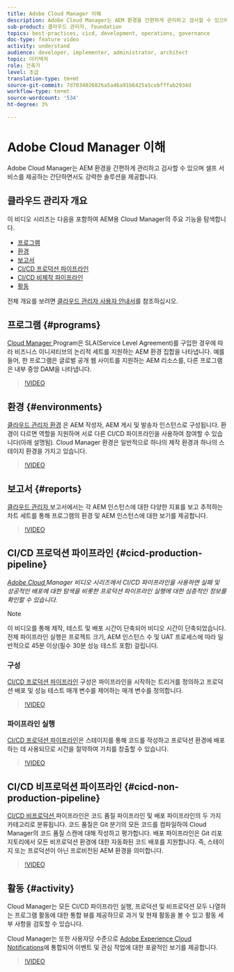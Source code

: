 ```yaml
---
title: Adobe Cloud Manager 이해
description: Adobe Cloud Manager는 AEM 환경을 간편하게 관리하고 검사할 수 있으며 셀프 서비스를 제공하는 간단하면서도 강력한 솔루션을 제공합니다.
sub-product: 클라우드 관리자, foundation
topics: best-practices, cicd, development, operations, governance
doc-type: feature video
activity: understand
audience: developer, implementer, administrator, architect
topic: 아키텍처
role: 건축가
level: 초급
translation-type: tm+mt
source-git-commit: 7d7034026826a5a46a91b6425a5cebfffab2934d
workflow-type: tm+mt
source-wordcount: '534'
ht-degree: 3%

---
```



# Adobe Cloud Manager 이해

Adobe Cloud Manager는 AEM 환경을 간편하게 관리하고 검사할 수 있으며 셀프 서비스를 제공하는 간단하면서도 강력한 솔루션을 제공합니다.

## 클라우드 관리자 개요

이 비디오 시리즈는 다음을 포함하여 AEM용 Cloud Manager의 주요 기능을 탐색합니다.

* [프로그램](#programs)
* [환경](#environments)
* [보고서](#reports)
* [CI/CD 프로덕션 파이프라인](#cicd-production-pipeline)
* [CI/CD 비제작 파이프라인](#cicd-non-production-pipeline)
* [활동](#activity)

전체 개요를 보려면 [클라우드 관리자 사용자 안내서](https://docs.adobe.com/content/help/ko-KR/experience-manager-cloud-manager/using/introduction-to-cloud-manager.html)를 참조하십시오.

## 프로그램 {#programs}

[Cloud Manager ](https://docs.adobe.com/content/help/en/experience-manager-cloud-manager/using/getting-started/setting-up-program.html) Program은 SLA(Service Level Agreement)를 구입한 경우에 따라 비즈니스 이니셔티브의 논리적 세트를 지원하는 AEM 환경 집합을 나타냅니다. 예를 들어, 한 프로그램은 글로벌 공개 웹 사이트를 지원하는 AEM 리소스를, 다른 프로그램은 내부 중앙 DAM을 나타냅니다.

>[!VIDEO](https://video.tv.adobe.com/v/26313/?quality=12&learn=on)

## 환경 {#environments}

[클라우드 관리자 환경](https://docs.adobe.com/content/help/en/experience-manager-cloud-manager/using/how-to-use/manage-your-environment.html) 은 AEM 작성자, AEM 게시 및 발송자 인스턴스로 구성됩니다. 환경이 다르면 역할을 지원하며 서로 다른 CI/CD 파이프라인을 사용하여 참여할 수 있습니다(아래 설명됨). Cloud Manager 환경은 일반적으로 하나의 제작 환경과 하나의 스테이지 환경을 가지고 있습니다.

>[!VIDEO](https://video.tv.adobe.com/v/26318/?quality=12&learn=on)

## 보고서 {#reports}

[클라우드 관리자 ](https://docs.adobe.com/content/help/en/experience-manager-cloud-manager/using/how-to-use/monitor-your-environments.html) 보고서에서는 각 AEM 인스턴스에 대한 다양한 지표를 보고 추적하는 차트 세트를 통해 프로그램의 환경 및 AEM 인스턴스에 대한 보기를 제공합니다.

>[!VIDEO](https://video.tv.adobe.com/v/26315/?quality=12&learn=on)

## CI/CD 프로덕션 파이프라인 {#cicd-production-pipeline}

*[Adobe Cloud ](./use-the-cicd-pipeline-in-cloud-manager-for-aem.md) Manager 비디오 시리즈에서 CI/CD 파이프라인을 사용하면 실패 및 성공적인 배포에 대한 탐색을 비롯한 프로덕션 파이프라인 실행에 대한 심층적인 정보를 확인할 수 있습니다.*

>[!NOTE]
>
> 이 비디오를 통해 제작, 테스트 및 배포 시간이 단축되어 비디오 시간이 단축되었습니다. 전체 파이프라인 실행은 프로젝트 크기, AEM 인스턴스 수 및 UAT 프로세스에 따라 일반적으로 45분 이상(필수 30분 성능 테스트 포함) 걸립니다.

### 구성

[CI/CD 프로덕션 파이프라인](https://docs.adobe.com/content/help/en/experience-manager-cloud-manager/using/how-to-use/configuring-pipeline.html) 구성은 파이프라인을 시작하는 트리거를 정의하고 프로덕션 배포 및 성능 테스트 매개 변수를 제어하는 매개 변수를 정의합니다.

>[!VIDEO](https://video.tv.adobe.com/v/26314/?quality=12&learn=on)

### 파이프라인 실행

[CI/CD 프로덕션 파이프라인](https://docs.adobe.com/content/help/en/experience-manager-cloud-manager/using/how-to-use/deploying-code.html)은 스테이지를 통해 코드를 작성하고 프로덕션 환경에 배포하는 데 사용되므로 시간을 절약하여 가치를 창출할 수 있습니다.

>[!VIDEO](https://video.tv.adobe.com/v/26317/?quality=12&learn=on)

## CI/CD 비프로덕션 파이프라인 {#cicd-non-production-pipeline}

[CI/CD 비프로덕션 ](https://docs.adobe.com/content/help/en/experience-manager-cloud-manager/using/how-to-use/configuring-pipeline.html#non-production--code-quality-only-pipelines) 파이프라인은 코드 품질 파이프라인 및 배포 파이프라인의 두 가지 카테고리로 분류됩니다. 코드 품질은 Git 분기의 모든 코드를 컴파일하여 Cloud Manager의 코드 품질 스캔에 대해 작성하고 평가합니다. 배포 파이프라인은 Git 리포지토리에서 모든 비프로덕션 환경에 대한 자동화된 코드 배포를 지원합니다. 즉, 스테이지 또는 프로덕션이 아닌 프로비전된 AEM 환경을 의미합니다.

>[!VIDEO](https://video.tv.adobe.com/v/26316/?quality=12&learn=on)

## 활동 {#activity}

Cloud Manager는 모든 CI/CD 파이프라인 실행, 프로덕션 및 비프로덕션 모두 나열하는 프로그램 활동에 대한 통합 뷰를 제공하므로 과거 및 현재 활동을 볼 수 있고 활동 세부 사항을 검토할 수 있습니다.

Cloud Manager는 또한 사용자당 수준으로 [Adobe Experience Cloud Notifications](https://docs.adobe.com/content/help/en/experience-manager-cloud-manager/using/how-to-use/notifications.html)에 통합되어 이벤트 및 관심 작업에 대한 포괄적인 보기를 제공합니다.

>[!VIDEO](https://video.tv.adobe.com/v/26319/?quality=12&learn=on)
